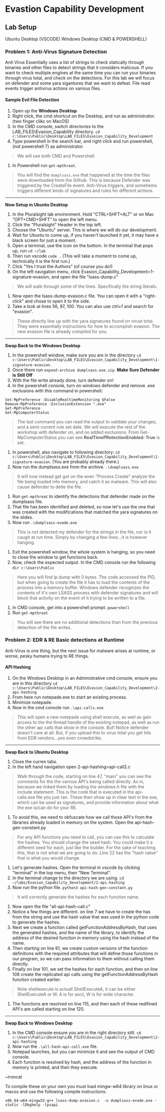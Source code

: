 # Evastion Capability Development

## Lab Setup

Ubuntu Desktop (VSCODE)
Windows Desktop (CMD & POWERSHELL)


### Problem 1:  Anti-Virus Signature Detection
Anti Virus Essentially uses a list of strings to check statically through binaries and other files to detect strings that it considers malicous.  If you want to check multiple engines at the same time you can run your binaries through virus total, and check on the detections. For this lab we will focus on defender and some yara sigantures that we want to defeat.  File read events trigger antivirus actions on various files.

#### Sample Evil File Detection
1. Open up the **Windows Desktop**
1. Right click, the cmd shortcut on the Desktop, and run as administrator. (two finger clikc on MacOS)
1. In the CMD console, switch directories to the LAB_FILES\Evasion_Capability directory. `cd c:\Users\Public\Desktop\LAB_FILES\Evasion_Capability_Development`
1. Type powershell in the search bar, and right click and run powershell, (not powershell 7) as administrator.
> We will use both CMD and Powershell.
1. In Powershell run `get-mpthreat`.
> You will find the `dumplsass.exe` that happened at the time the files were downloaded from the Github.  This is because Defender was triggered by the CreateFile event.  Anti-Virus triggers, and sometiems triggers different kinds of signatures and rules for different actions.

---
**Now Setup in Ubuntu Desktop**
1. In the Pluralsight lab environment.  Hold "CTRL+SHFT+ALT" or on Mac "OPT+CMD+SHFT" to open the left menu.  
1. Click the "Pluralsight" Header in the top left.
1. Choose the "Ubuntu" server.  This is where we will do our development.
1. Wait for Ubuntu to come up, if you haven't launched it yet, it may have a black screen for just a moment.
1. Open a terminal, use the icon on the bottom. In the terminal that pops up, run `cd ~/lab`
1. Then run vscode `code .` (This will take a moment to come up, technically it is the first run.)
1. Click "Yes I trust the Authors"  (of course you do!)
1. On the left navigation menu, click Evasion_Capability_Development>1-signature-evasion, and open the file "lsass-dump.c"
> We will walk through some of the lines. Specifically the string literals.
1. Now open the lsass-dump-evasion.c file. You can open it with a "right-click" and chose to open it to the side.
1. Take a look at lines 56, 97, 100.  You can also use ctrl+f and search for "evasion".
> These directly line up with the yara signatures found on virust total. They were essentially instructions for how to accomplish evasion.  The new evasion file is already compiled for you.

---
**Swap Back to the Windows Desktop**

1. In the powershell window, make sure you are in the directory `cd c:\Users\Public\Desktop\LAB_FILES\Evasion_Capability_Development\1-signature-evasion`.
1. Once there run `expand-archive dumplsass.exe.zip`. **Make Sure Defender is Still Off**
1. With the file write already done, turn defender on!
1. In the powershell console, turn on windows defender and remove .exe exclusions with this command in powershell:
```
Set-MpPreference -DisableRealtimeMonitoring $False
Remove-MpPreference -ExclusionExtension ".exe"
Get-MpPreference
Get-MpComputerStatus
```
> The last command you can read the output to validate your changes, and a semi current rule set date. We will execute the rest of the workshop with defender on, and no added exclusions. From Get-MpComputerStatus you can see **RealTimePRotectionEnabled: True** is set.

1. In powershell, also navigate to following directory: `cd c:\Users\Public\Desktop\LAB_FILES\Evasion_Capability_Development\1-signature-evasion`. (You are probably already there.)
1. Now run the dumplsass.exe from the archive. `.\dumplsass.exe`
> It will now instead get got on the even "Process Create" analyze the file being loaded into memory, and catch it as malware. This will also cause defender to delte the file.
1. Run `get-mpthreat` to identify the detections that defender made on the dumplsass file.
1. That file has been identified and deleted, so now let's use the one that was created with the modifications that matched the yara signatures on the slides.
1. Now run `.\dumplsass-evade.exe`
> This is not detected my defender for the strings in the file, nor is it caugh at run time. Simply by changing a few lines...it is however hanging.
1. Exit the powershell window, the whole system is hanging, so you need to close the window to get functions back.
1. Now, check the expected output. In the CMD console run the following `dir c:\Users\Public` 
> Here you will find lp.dump with 0 bytes.  The code accessed the PID, but when going to create the file it has to load the contents of the process into a memory buffer. Windows defender recognizes the contents of it's own LSASS process with defender signatures and will block that activity on the event of it trying to be written to a file.
1. In CMD console, get into a powershell prompt.  `powershell`
1. Run `get-mpthreat`
> You will see there are no additional detections than from the previous detection of the file writes.




### Problem 2: EDR & RE Basic detections at Runtime
Anti-Virus is one thing, but the next issue for malware arises at runtime, or worse, pesky humans trying to RE things. 

#### API Hashing

1. On the Windows Desktop in an Administrative cmd console, ensure you are in this directory `cd c:\Users\Public\Desktop\LAB_FILES\Evasion_Capability_Development\2-api-hashing` 
1. From here run notepade.exe to start an existing process. 
1. Minimize notepade.
1. Now in the cmd console run `.\api-calls.exe`
> This will open a new notepade using shell execute, as well as gain access to the the thread handle of the existing notepad, as well as run the other api calls that show in the console.  But!  Notice defender doesn't care at all. But, if you upload this to virus total you get hits from EDR vendors...yes even crowdstrike. 

---

**Swap Back to Ubuntu Desktop**

1. Close the curren tabs.
1. In the left hand navigation open 2-api-hashing>api-call2.c
> Walk through the code, starting on line 47, "main" you can see the comments for the the various API's being called directly. As in, because we linked them by loading the windows.h file with the include statement.  This is the code that is executed in the api-calls.exe file you just ran. These then show up in clear text in the exe, which can be used as signatures, and provide information about what the exe is/can do for your RE.
1. To avoid this, we need to obfuscate how we call those API's from the libraries already loaded in memory on the system. Open the api-hash-gen-constant.py
> For any API functions you need to call, you can use this to calculate the hashes. You should change the seed hash. You could make it a different seed for each, just like the builder. For the sake of teaching this, that is not what we are going to do. Line 22 has the "hash value" that is what you would change.
1. Let's generate hashes. Open the terminal in vscode by clicking "terminal" in the top menu, then "New Terminal".
1. In the terminal change to the directory we are using. `cd ~/labs/Evasion_Capability_Development/2-api-hashing` 
1. Now run the python file. `python3 api-hash-gen-constant.py`
> It will correctly generate the hashes for each function name.
1. Now open the file "all-api-hash-call.c"
1. Notice a few things are different. on line 7 we have to create the has from the string and use the hash value that was used in the python code to generate the hashes.
1. Next we create a function called getFunctionAddressByHash, that uses the generated hashes, and the name of the library, to identify the address of the desired function in memory using the hash instead of the name.
1. Then starting on line 61, we create custom versions of the function definitions with the required attributes that will define those functions in our program, so we can pass information to them without calling them directly.
1. Finally on line 101, we set the hashes for each function, and then on line 108 create the replicated api calls using the getFunctionAddressByHash function created earlier.
> Note shellexecute is actuall ShellExecuteA, it can be either ShellExecuteA or W.  A is for ascii, W is for wide character. 
1. The functions are resolved on line 115, and then each of these redifined API's are called starting on line 120. 

---
**Swap Back to Windows Desktop**

1. In the CMD console ensure you are in the right directory still. `cd c:\Users\Public\Desktop\LAB_FILES\Evasion_Capability_Development\2-api-hashing` 
1. Now run the `.\all-hash-api-call.exe` file.
1. Notepad launches, but you can minimize it and see the output of CMD console.
1. Each function is resolved by hash, and the address of the function in memory is printed, and then they execute.

~ironcat




To compile these on your own you must load mingw-w64 library on linux or macos and use the following compile instructions:

`x86_64-w64-mingw32-g++ lsass-dump-evasion.c  -o dumplsass-evade.exe -static -lDbghelp -lpsapi`